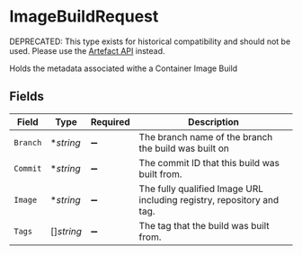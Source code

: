 # ImageBuildRequest

DEPRECATED: This type exists for historical compatibility and should not be used. Please use the [Artefact API](https://api-docs.humanitec.com/#tag/Artefact) instead.

Holds the metadata associated withe a Container Image Build


## Fields

| Field                                                                 | Type                                                                  | Required                                                              | Description                                                           |
| --------------------------------------------------------------------- | --------------------------------------------------------------------- | --------------------------------------------------------------------- | --------------------------------------------------------------------- |
| `Branch`                                                              | **string*                                                             | :heavy_minus_sign:                                                    | The branch name of the branch the build was built on                  |
| `Commit`                                                              | **string*                                                             | :heavy_minus_sign:                                                    | The commit ID that this build was built from.                         |
| `Image`                                                               | **string*                                                             | :heavy_minus_sign:                                                    | The fully qualified Image URL including registry, repository and tag. |
| `Tags`                                                                | []*string*                                                            | :heavy_minus_sign:                                                    | The tag that the build was built from.                                |